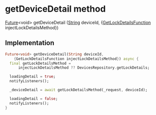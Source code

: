 


# getDeviceDetail method








[Future](https://api.flutter.dev/flutter/dart-async/Future-class.html)&lt;void> getDeviceDetail
([String](https://api.flutter.dev/flutter/dart-core/String-class.html) deviceId, {[GetLockDetailsFunction](../../providers_lock_provider/GetLockDetailsFunction.md) injectLockDetailsMethod})








## Implementation

```dart
Future<void> getDeviceDetail(String deviceId,
    {GetLockDetailsFunction injectLockDetailsMethod}) async {
  final getLockDetailsMethod =
      injectLockDetailsMethod ?? DevicesRepository.getLockDetails;

  loadingDetail = true;
  notifyListeners();

  _deviceDetail = await getLockDetailsMethod(_request, deviceId);

  loadingDetail = false;
  notifyListeners();
}
```







